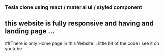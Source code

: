 ### Tesla clone using react / material ui / styled component


## this website is fully responsive and having and landing page ...


 ##There is only Home page in this Website .. little bit of the code i see it on youtube
